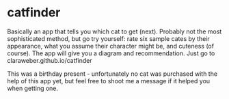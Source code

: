 # catfinder

Basically an app that tells you which cat to get (next). Probably not the most sophisticated method, but go try yourself: rate six sample cates by their appearance, what you assume their character might be, and cuteness (of course). 
The app will give you a diagram and recommendation. Just go to 
claraweber.github.io/catfinder

This was a birthday present - unfortunately no cat was purchased with the help of this app yet, but feel free to shoot me a message if it helped you when getting one.
